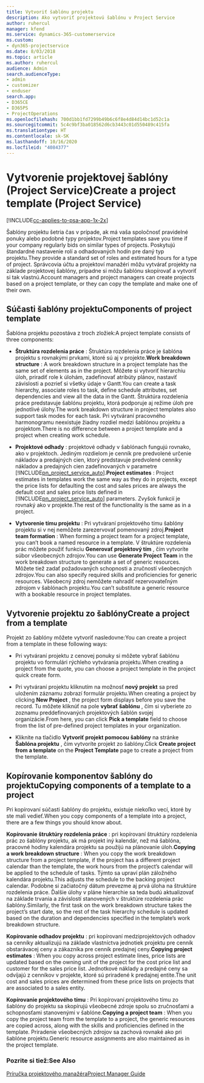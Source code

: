 ```yaml
---
title: Vytvoriť šablónu projektu
description: Ako vytvoriť projektovú šablónu v Project Service
author: ruhercul
manager: kfend
ms.service: dynamics-365-customerservice
ms.custom:
- dyn365-projectservice
ms.date: 8/03/2018
ms.topic: article
ms.author: ruhercul
audience: Admin
search.audienceType:
- admin
- customizer
- enduser
search.app:
- D365CE
- D365PS
- ProjectOperations
ms.openlocfilehash: 700d1bb1fd7299b49b6c6f8e4d84d14bc1d52c1a
ms.sourcegitcommit: 5c4c9bf3ba018562d6cb3443c01d550489c415fa
ms.translationtype: HT
ms.contentlocale: sk-SK
ms.lasthandoff: 10/16/2020
ms.locfileid: "4084377"
---
```

# <a name="create-a-project-template-project-service"></a><span data-ttu-id="0c7ed-103">Vytvorenie projektovej šablóny (Project Service)</span><span class="sxs-lookup"><span data-stu-id="0c7ed-103">Create a project template (Project Service)</span></span>

[!INCLUDE[cc-applies-to-psa-app-1x-2x](../includes/cc-applies-to-psa-app-1x-2x.md)]

<span data-ttu-id="0c7ed-104">Šablóny projektu šetria čas v prípade, ak má vaša spoločnosť pravidelné ponuky alebo podobné typy projektov.</span><span class="sxs-lookup"><span data-stu-id="0c7ed-104">Project templates save you time if your company regularly bids on similar types of projects.</span></span> <span data-ttu-id="0c7ed-105">Poskytujú štandardné nastavenie rolí a odhadovaných hodín pre daný typ projektu.</span><span class="sxs-lookup"><span data-stu-id="0c7ed-105">They provide a standard set of roles and estimated hours for a type of project.</span></span> <span data-ttu-id="0c7ed-106">Správcovia účtu a projektoví manažéri môžu vytvárať projekty na základe projektovej šablóny, prípadne si môžu šablónu skopírovať a vytvoriť si tak vlastnú.</span><span class="sxs-lookup"><span data-stu-id="0c7ed-106">Account managers and project managers can create projects based on a project template, or they can copy the template and make one of their own.</span></span>  
  
## <a name="components-of-project-template"></a><span data-ttu-id="0c7ed-107">Súčasti šablóny projektu</span><span class="sxs-lookup"><span data-stu-id="0c7ed-107">Components of project template</span></span>
 <span data-ttu-id="0c7ed-108">Šablóna projektu pozostáva z troch zložiek:</span><span class="sxs-lookup"><span data-stu-id="0c7ed-108">A project template consists of three components:</span></span>  
  
- <span data-ttu-id="0c7ed-109">**Štruktúra rozdelenia práce** : Štruktúra rozdelenia práce je šablóna projektu s rovnakými prvkami, ktoré sú aj v projekte.</span><span class="sxs-lookup"><span data-stu-id="0c7ed-109">**Work breakdown structure** : A work breakdown structure in a project template has the same set of elements as in the project.</span></span> <span data-ttu-id="0c7ed-110">Môžete si vytvoriť hierarchiu úloh, priradiť role k úlohám, zadefinovať atribúty plánov, nastaviť závislosti a pozrieť si všetky údaje v Gantt.</span><span class="sxs-lookup"><span data-stu-id="0c7ed-110">You can create a task hierarchy, associate roles to task, define schedule attributes, set dependencies and view all the data in the Gantt.</span></span> <span data-ttu-id="0c7ed-111">Štruktúra rozdelenia práce predstavuje šablónu projektu, ktorá podporuje aj režime úloh pre jednotlivé úlohy.</span><span class="sxs-lookup"><span data-stu-id="0c7ed-111">The work breakdown structure in project templates also support task modes for each task.</span></span> <span data-ttu-id="0c7ed-112">Pri vytváraní pracovného harmonogramu neexistuje žiadny rozdiel medzi šablónou projektu a projektom.</span><span class="sxs-lookup"><span data-stu-id="0c7ed-112">There is no difference between a project template and a project when creating work schedule.</span></span>  
  
- <span data-ttu-id="0c7ed-113">**Projektové odhady** : projektové odhady v šablónach fungujú rovnako, ako v projektoch. Jediným rozdielom je cenník pre predvolené určenie nákladov a predajných cien, ktorý predstavuje predvolené cenníky nákladov a predajných cien zadefinovaných v parametre [!INCLUDE[pn_project_service_auto](../includes/pn-project-service-auto.md)].</span><span class="sxs-lookup"><span data-stu-id="0c7ed-113">**Project estimates** : Project estimates in templates work the same way as they do in projects, except the price lists for defaulting the cost and sales prices are always the default cost and sales price lists defined in [!INCLUDE[pn_project_service_auto](../includes/pn-project-service-auto.md)] parameters.</span></span> <span data-ttu-id="0c7ed-114">Zvyšok funkcií je rovnaký ako v projekte.</span><span class="sxs-lookup"><span data-stu-id="0c7ed-114">The rest of the functionality is the same as in a project.</span></span>  
  
- <span data-ttu-id="0c7ed-115">**Vytvorenie tímu projektu** : Pri vytváraní projektového tímu šablóny projektu si v nej nemôžete zarezervovať pomenovaný zdroj.</span><span class="sxs-lookup"><span data-stu-id="0c7ed-115">**Project team formation** : When forming a project team for a project template, you can’t book a named resource in a template.</span></span> <span data-ttu-id="0c7ed-116">V štruktúre rozdelenia prác môžete použiť funkciu **Generovať projektový tím** , čím vytvoríte súbor všeobecných zdrojov.</span><span class="sxs-lookup"><span data-stu-id="0c7ed-116">You can use **Generate Project Team** in the work breakdown structure to generate a set of generic resources.</span></span> <span data-ttu-id="0c7ed-117">Môžete tiež zadať požadovaných schopnosti a zručností všeobecných zdrojov.</span><span class="sxs-lookup"><span data-stu-id="0c7ed-117">You can also specify required skills and proficiencies for generic resources.</span></span> <span data-ttu-id="0c7ed-118">Všeobecný zdroj nemôžete nahradiť rezervovateľným zdrojom v šablónach projektu.</span><span class="sxs-lookup"><span data-stu-id="0c7ed-118">You can’t substitute a generic resource with a bookable resource in project templates.</span></span>  
  
## <a name="create-a-project-from-a-template"></a><span data-ttu-id="0c7ed-119">Vytvorenie projektu zo šablóny</span><span class="sxs-lookup"><span data-stu-id="0c7ed-119">Create a project from a template</span></span>  
 <span data-ttu-id="0c7ed-120">Projekt zo šablóny môžete vytvoriť nasledovne:</span><span class="sxs-lookup"><span data-stu-id="0c7ed-120">You can create a project from a template in these following ways:</span></span>  
  
-   <span data-ttu-id="0c7ed-121">Pri vytváraní projektu z cenovej ponuky si môžete vybrať šablónu projektu vo formulári rýchleho vytvárania projektu.</span><span class="sxs-lookup"><span data-stu-id="0c7ed-121">When creating a project from the quote, you can choose a project template in the project quick create form.</span></span>  
  
-   <span data-ttu-id="0c7ed-122">Pri vytváraní projektu kliknutím na možnosť **nový projekt** sa pred uložením záznamu zobrazí formulár projektu.</span><span class="sxs-lookup"><span data-stu-id="0c7ed-122">When creating a project by clicking **New Project** , the project form displays before you save the record.</span></span> <span data-ttu-id="0c7ed-123">Tu môžete kliknúť na pole **vybrať šablónu** , čím si vyberiete zo zoznamu preddefinovaných projektových šablón svojej organizácie.</span><span class="sxs-lookup"><span data-stu-id="0c7ed-123">From here, you can click **Pick a template** field to choose from the list of pre-defined project templates in your organization.</span></span>  
  
-   <span data-ttu-id="0c7ed-124">Kliknite na tlačidlo **Vytvoriť projekt pomocou šablóny** na stránke **Šablóna projektu** , čím vytvoríte projekt zo šablóny.</span><span class="sxs-lookup"><span data-stu-id="0c7ed-124">Click **Create project from a template** on the **Project Template** page to create a project from the template.</span></span>  
  
## <a name="copying-components-of-a-template-to-a-project"></a><span data-ttu-id="0c7ed-125">Kopírovanie komponentov šablóny do projektu</span><span class="sxs-lookup"><span data-stu-id="0c7ed-125">Copying components of a template to a project</span></span>  
 <span data-ttu-id="0c7ed-126">Pri kopírovaní súčasti šablóny do projektu, existuje niekoľko vecí, ktoré by ste mali vedieť.</span><span class="sxs-lookup"><span data-stu-id="0c7ed-126">When you copy components of a template into a project, there are a few things you should know about.</span></span>  
  
 <span data-ttu-id="0c7ed-127">**Kopírovanie štruktúry rozdelenia práce** : pri kopírovaní štruktúry rozdelenia prác zo šablóny projektu, ak má projekt iný kalendár, než má šablóna, pracovné hodiny kalendára projektu sa použijú na plánovanie úloh.</span><span class="sxs-lookup"><span data-stu-id="0c7ed-127">**Copying a work breakdown structure** : When you copy the work breakdown structure from a project template, if the project has a different project calendar than the template, the work hours from the project’s calendar will be applied to the schedule of tasks.</span></span> <span data-ttu-id="0c7ed-128">Týmto sa upraví plán záložného kalendára projektu.</span><span class="sxs-lookup"><span data-stu-id="0c7ed-128">This adjusts the schedule to the backing project calendar.</span></span> <span data-ttu-id="0c7ed-129">Podobne si začiatočný dátum prevezme aj prvá úloha na štruktúre rozdelenia práce. Ďalšie úlohy v pláne hierarchie sa teda budú aktualizovať na základe trvania a závislostí stanovených v štruktúre rozdelenia prác šablóny.</span><span class="sxs-lookup"><span data-stu-id="0c7ed-129">Similarly, the first task on the work breakdown structure takes the project’s start date, so the rest of the task hierarchy schedule is updated based on the duration and dependencies specified in the template’s work breakdown structure.</span></span>  
  
 <span data-ttu-id="0c7ed-130">**Kopírovanie odhadov projektu** : pri kopírovaní medziprojektových odhadov sa cenníky aktualizujú na základe vlastníctva jednotiek projektu pre cenník obstarávacej ceny a zákazníka pre cenník predajnej ceny.</span><span class="sxs-lookup"><span data-stu-id="0c7ed-130">**Copying project estimates** : When you copy across project estimate lines, price lists are updated based on the owning unit of the project for the cost price list and customer for the sales price list.</span></span> <span data-ttu-id="0c7ed-131">Jednotkové náklady a predajné ceny sa odvíjajú z cenníkov v projekte, ktoré sú priradené k predajnej entite.</span><span class="sxs-lookup"><span data-stu-id="0c7ed-131">The unit cost and sales prices are determined from these price lists on projects that are associated to a sales entity.</span></span>  
  
 <span data-ttu-id="0c7ed-132">**Kopírovanie projektového tímu** : Pri kopírovaní projektového tímu zo šablóny do projektu sa skopírujú všeobecné zdroje spolu so zručnosťami a schopnosťami stanovenými v šablóne.</span><span class="sxs-lookup"><span data-stu-id="0c7ed-132">**Copying a project team** : When you copy the project team from the template to a project, the generic resources are copied across, along with the skills and proficiencies defined in the template.</span></span> <span data-ttu-id="0c7ed-133">Priradenie všeobecných zdrojov sa zachová rovnaké ako pri šablóne projektu.</span><span class="sxs-lookup"><span data-stu-id="0c7ed-133">Generic resource assignments are also maintained as in the project template.</span></span>  
  
### <a name="see-also"></a><span data-ttu-id="0c7ed-134">Pozrite si tiež:</span><span class="sxs-lookup"><span data-stu-id="0c7ed-134">See Also</span></span>  
 [<span data-ttu-id="0c7ed-135">Príručka projektového manažéra</span><span class="sxs-lookup"><span data-stu-id="0c7ed-135">Project Manager Guide</span></span>](../psa/project-manager-guide.md)

